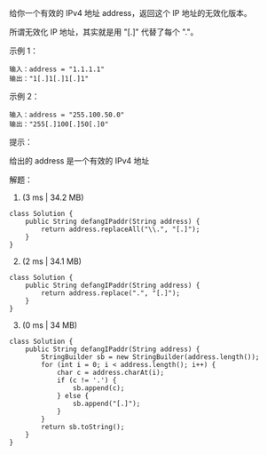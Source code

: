 给你一个有效的 IPv4 地址 address，返回这个 IP 地址的无效化版本。

所谓无效化 IP 地址，其实就是用 "[.]" 代替了每个 "."。

示例 1：
```
输入：address = "1.1.1.1"
输出："1[.]1[.]1[.]1"
```

示例 2：
```
输入：address = "255.100.50.0"
输出："255[.]100[.]50[.]0"
```

提示：

给出的 address 是一个有效的 IPv4 地址

解题：
1. (3 ms | 34.2 MB)
```
class Solution {
    public String defangIPaddr(String address) {
        return address.replaceAll("\\.", "[.]");
    }
}
```

2. (2 ms | 34.1 MB)
```
class Solution {
    public String defangIPaddr(String address) {
        return address.replace(".", "[.]");
    }
}
```

3. (0 ms | 34 MB)
```
class Solution {
    public String defangIPaddr(String address) {
        StringBuilder sb = new StringBuilder(address.length());
        for (int i = 0; i < address.length(); i++) {
            char c = address.charAt(i);
            if (c != '.') {
                sb.append(c);
            } else {
                sb.append("[.]");
            }
        }
        return sb.toString();
    }
}
```

